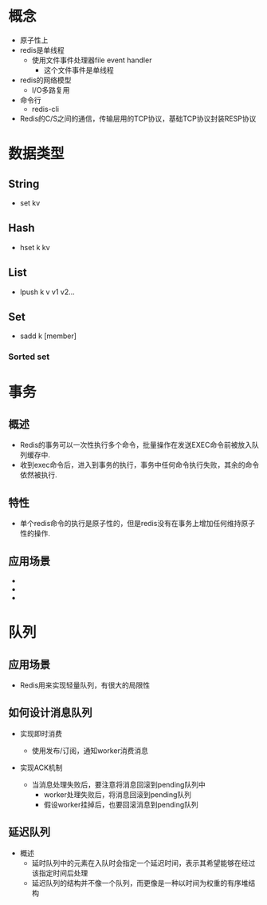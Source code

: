 # 概念
- 原子性上
- redis是单线程
	- 使用文件事件处理器file event handler
		- 这个文件事件是单线程
- redis的网络模型
	- I/O多路复用
- 命令行
    - redis-cli    
- Redis的C/S之间的通信，传输层用的TCP协议，基础TCP协议封装RESP协议    

# 数据类型
## String	
- set kv

## Hash
- hset k kv

## List
- lpush k v v1 v2...

## Set
- sadd k [member]

### Sorted set


# 事务
## 概述
- Redis的事务可以一次性执行多个命令，批量操作在发送EXEC命令前被放入队列缓存中.
- 收到exec命令后，进入到事务的执行，事务中任何命令执行失败，其余的命令依然被执行.

## 特性
- 单个redis命令的执行是原子性的，但是redis没有在事务上增加任何维持原子性的操作.

## 应用场景
- 
- 
- 

# 队列
## 应用场景
- Redis用来实现轻量队列，有很大的局限性

## 如何设计消息队列
- 实现即时消费
    - 使用发布/订阅，通知worker消费消息

- 实现ACK机制
    - 当消息处理失败后，要注意将消息回滚到pending队列中
        - worker处理失败后，将消息回滚到pending队列
        - 假设worker挂掉后，也要回滚消息到pending队列

## 延迟队列
- 概述
    - 延时队列中的元素在入队时会指定一个延迟时间，表示其希望能够在经过该指定时间后处理 
    - 延迟队列的结构并不像一个队列，而更像是一种以时间为权重的有序堆结构       